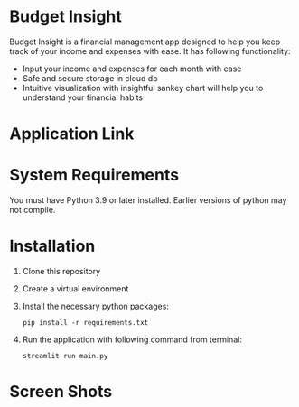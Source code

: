 # Budget Insight
Budget Insight is a financial management app designed to help you keep track of your income and expenses with ease. It has following functionality:

  - Input your income and expenses for each month with ease
  - Safe and secure storage in cloud db 
  - Intuitive visualization with insightful sankey chart will help you to understand your financial habits

# Application Link


# System Requirements
You must have Python 3.9 or later installed. Earlier versions of python may not compile.

# Installation
1.  Clone this repository
2. Create a virtual environment
3. Install the necessary python packages:

   `pip install -r requirements.txt`
5. Run the application with following command from terminal:

   `streamlit run main.py`

# Screen Shots
